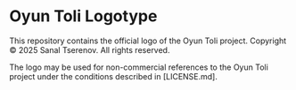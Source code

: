 # Oyun Toli Logotype

This repository contains the official logo of the Oyun Toli project.
Copyright © 2025 Sanal Tserenov. All rights reserved.

The logo may be used for non-commercial references to the Oyun Toli project under the conditions described in [LICENSE.md].
